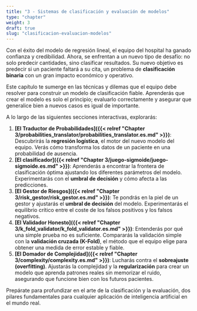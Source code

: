 ```yaml
---
title: "3 - Sistemas de clasificación y evaluación de modelos"
type: "chapter"
weight: 3
draft: true
slug: "clasificacion-evaluacion-modelos"
---
```


Con el éxito del modelo de regresión lineal, el equipo del hospital ha ganado confianza y credibilidad. Ahora, se enfrentan a un nuevo tipo de desafío: no solo predecir cantidades, sino clasificar resultados. Su nuevo objetivo es predecir si un paciente faltará a su cita, un problema de **clasificación binaria** con un gran impacto económico y operativo.

Este capítulo te sumerge en las técnicas y dilemas que el equipo debe resolver para construir un modelo de clasificación fiable. Aprenderás que crear el modelo es solo el principio; evaluarlo correctamente y asegurar que generalice bien a nuevos casos es igual de importante.

A lo largo de las siguientes secciones interactivas, explorarás:

1.  **[El Traductor de Probabilidades]({{< relref "Chapter 3/probabilities_translator/probabilities_translator.es.md" >}})**: Descubrirás la **regresión logística**, el motor del nuevo modelo del equipo. Verás cómo transforma los datos de un paciente en una probabilidad de ausencia.
2.  **[El clasificador]({{< relref "Chapter 3/juego-sigmoide/juego-sigmoide.es.md" >}})**: Aprenderás a encontrar la frontera de clasificación óptima ajustando los diferentes parámetros del modelo. Experimentarás con el **umbral de decisión** y cómo afecta a las predicciones.
3.  **[El Gestor de Riesgos]({{< relref "Chapter 3/risk_gestor/risk_gestor.es.md" >}})**: Te pondrás en la piel de un gestor y ajustarás el **umbral de decisión** del modelo. Experimentarás el equilibrio crítico entre el coste de los falsos positivos y los falsos negativos.
4.  **[El Validador Honesto]({{< relref "Chapter 3/k_fold_validator/k_fold_validator.es.md" >}})**: Entenderás por qué una simple prueba no es suficiente. Compararás la validación simple con la **validación cruzada (K-Fold)**, el método que el equipo elige para obtener una medida de error estable y fiable.
5.  **[El Domador de Complejidad]({{< relref "Chapter 3/complexity/complexity.es.md" >}})**: Lucharás contra el **sobreajuste (overfitting)**. Ajustarás la complejidad y la **regularización** para crear un modelo que aprenda patrones reales sin memorizar el ruido, asegurando que funcione bien con los futuros pacientes.

Prepárate para profundizar en el arte de la clasificación y la evaluación, dos pilares fundamentales para cualquier aplicación de inteligencia artificial en el mundo real.